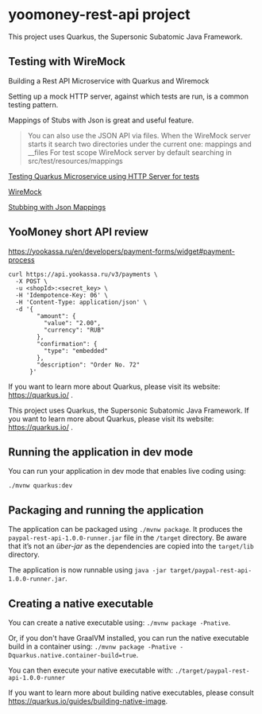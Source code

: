 # yoomoney-rest-api project

This project uses Quarkus, the Supersonic Subatomic Java Framework.

## Testing with WireMock
Building a Rest API Microservice with Quarkus and Wiremock

Setting up a mock HTTP server, against which tests are run, is a common testing pattern.

Mappings of Stubs with Json is great and useful feature.

>You can also use the JSON API via files. When the WireMock server starts it search two directories under the current one: mappings and __files
> For test scope WireMock server by default searching in src/test/resources/mappings

[Testing Quarkus Microservice using HTTP Server for tests](https://quarkus.io/guides/rest-client#using-a-mock-http-server-for-tests)

[WireMock](http://wiremock.org/docs/getting-started/)

[Stubbing with Json Mappings](http://wiremock.org/docs/stubbing/)

## YooMoney short API review

https://yookassa.ru/en/developers/payment-forms/widget#payment-process

````
curl https://api.yookassa.ru/v3/payments \
  -X POST \
  -u <shopId>:<secret_key> \
  -H 'Idempotence-Key: 06' \
  -H 'Content-Type: application/json' \
  -d '{
        "amount": {
          "value": "2.00",
          "currency": "RUB"
        },
        "confirmation": {
          "type": "embedded"
        },
        "description": "Order No. 72"
      }'
````

If you want to learn more about Quarkus, please visit its website: https://quarkus.io/ .

This project uses Quarkus, the Supersonic Subatomic Java Framework.
If you want to learn more about Quarkus, please visit its website: https://quarkus.io/ .

## Running the application in dev mode

You can run your application in dev mode that enables live coding using:
```
./mvnw quarkus:dev
```

## Packaging and running the application

The application can be packaged using `./mvnw package`.
It produces the `paypal-rest-api-1.0.0-runner.jar` file in the `/target` directory.
Be aware that it’s not an _über-jar_ as the dependencies are copied into the `target/lib` directory.

The application is now runnable using `java -jar target/paypal-rest-api-1.0.0-runner.jar`.

## Creating a native executable

You can create a native executable using: `./mvnw package -Pnative`.

Or, if you don't have GraalVM installed, you can run the native executable build in a container using: `./mvnw package -Pnative -Dquarkus.native.container-build=true`.

You can then execute your native executable with: `./target/paypal-rest-api-1.0.0-runner`

If you want to learn more about building native executables, please consult https://quarkus.io/guides/building-native-image.

